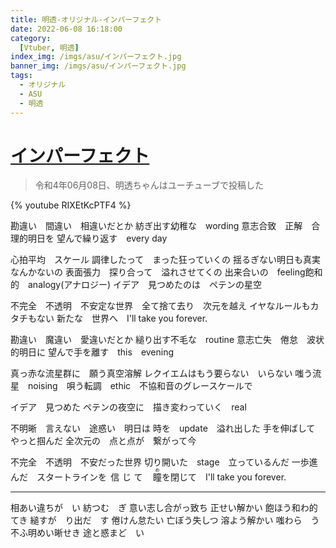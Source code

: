 ```yaml
---
title: 明透-オリジナル-インパーフェクト
date: 2022-06-08 16:18:00
category:
  [Vtuber, 明透]
index_img: /imgs/asu/インパーフェクト.jpg
banner_img: /imgs/asu/インパーフェクト.jpg
tags:
  - オリジナル
  - ASU
  - 明透
---
```


<script src='/js/diy/resize-ifram.js'></script>

# [インパーフェクト](https://www.youtube.com/watch?v=RIXEtKcPTF4)

> 令和4年06月08日、明透ちゃんはユーチューブで投稿した

{% youtube RIXEtKcPTF4 %}

勘違い　間違い　相違いだとか
紡ぎ出す幼稚な　wording
意志合致　正解　合理的明日を
望んで繰り返す　every day

心拍平均　スケール 調律したって　まった狂っていくの
揺るぎない明日も真実なんかないの
表面張力　探り合って　溢れさせてくの
出来合いの　feeling飽和的　analogy(アナロジー)
イデア　見つめたのは　ペテンの星空

不完全　不透明　不安定な世界　全て捨て去り　次元を越え
イヤなルールもカタチもない
新たな　世界へ　I'll take you forever.

勘違い　魔違い　愛違いだとか
縋り出す不毛な　routine
意志亡失　倦怠　波状的明日に
望んで手を離す　this　evening

真っ赤な流星群に　願う真空溶解
レクイエムはもう要らない　いらない
嗤う流星　noising　唄う転調　ethic　不協和音のグレースケールで

イデア　見つめた
ペテンの夜空に　描き変わっていく　real

不明晰　言えない　途惑い　明日は
時を　update　溢れ出した
手を伸ばして　やっと掴んだ
全次元の　点と点が　繋がって今

不完全　不透明　不安だった世界
切り開いた　stage　立っているんだ
一歩進んだ　スタートラインを
<ruby>信じて　<rt></rt>瞳<rt>め</rt>を閉じて　I'll take you forever.</ruby>

- - -

相あい違ちが　い
紡つむ　ぎ
意い志し合がっ致ち
正せい解かい
飽ほう和わ的てき
縋すが　り出だ　す
倦けん怠たい
亡ぼう失しつ
溶よう解かい
嗤わら　う
不ふ明めい晰せき
途と惑まど　い
